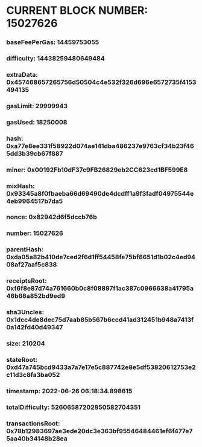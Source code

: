 # CURRENT BLOCK NUMBER: 15027626

### baseFeePerGas: 14459753055
### difficulty: 14438259480649484
### extraData: 0x457468657265756d50504c4e532f326d696e6572735f4153494135
### gasLimit: 29999943
### gasUsed: 18250008
### hash: 0xa77e8ee331f58922d074ae141dba486237e9763cf34b23f465dd3b39cb67f887
### miner: 0x00192Fb10dF37c9FB26829eb2CC623cd1BF599E8
### mixHash: 0x93345a8f0fbaeba66d69490de4dcdff1a9f3fadf04975544e4eb9964517b7da5
### nonce: 0x82942d6f5dccb76b
### number: 15027626
### parentHash: 0xda05a82b410de7ced2f6d1ff54458fe75bf8651d1b02c4ed9408af27aaf5c838
### receiptsRoot: 0xf6f8e87d74a761660b0c8f08897f1ac387c0966638a41795a46b66a852bd9ed9
### sha3Uncles: 0x1dcc4de8dec75d7aab85b567b6ccd41ad312451b948a7413f0a142fd40d49347
### size: 210204
### stateRoot: 0xd47a745bcd9433a7a7e17e5c887742e8e5df53820612753e2c11d3c8fa3ba052
### timestamp: 2022-06-26 06:18:34.898615
### totalDifficulty: 52606587202850582704351
### transactionsRoot: 0x78b12983697ae3ede20dc3e363bf95546484461ef6f477e75aa40b34148b28ea

